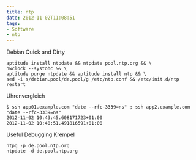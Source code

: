 ```yaml
---
title: ntp
date: 2012-11-02T11:08:51
tags: 
- Software
- ntp
---
```


Debian Quick and Dirty

```
aptitude install ntpdate && ntpdate pool.ntp.org && \
hwclock --systohc && \
aptitude purge ntpdate && aptitude install ntp && \
sed -i s/debian.pool/de.pool/g /etc/ntp.conf && /etc/init.d/ntp restart
```

Uhrenvergleich

```
$ ssh app01.example.com "date --rfc-3339=ns" ; ssh app2.example.com "date --rfc-3339=ns"
2012-11-02 10:43:45.608171723+01:00
2012-11-02 10:40:51.491816591+01:00
```

Useful Debugging Krempel

```
ntpq -p de.pool.ntp.org
ntpdate -d de.pool.ntp.org
```